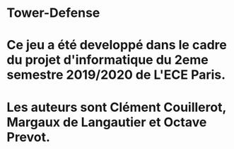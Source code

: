 # Tower-Defense
# Ce jeu a été developpé dans le cadre du projet d'informatique du 2eme semestre 2019/2020 de L'ECE Paris.
# Les auteurs sont Clément Couillerot, Margaux de Langautier et Octave Prevot.
